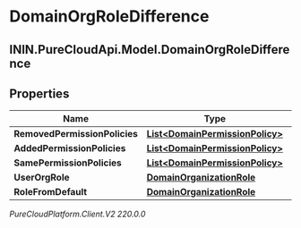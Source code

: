 # DomainOrgRoleDifference

## ININ.PureCloudApi.Model.DomainOrgRoleDifference

## Properties

|Name | Type | Description | Notes|
|------------ | ------------- | ------------- | -------------|
| **RemovedPermissionPolicies** | [**List&lt;DomainPermissionPolicy&gt;**](DomainPermissionPolicy) |  | [optional] |
| **AddedPermissionPolicies** | [**List&lt;DomainPermissionPolicy&gt;**](DomainPermissionPolicy) |  | [optional] |
| **SamePermissionPolicies** | [**List&lt;DomainPermissionPolicy&gt;**](DomainPermissionPolicy) |  | [optional] |
| **UserOrgRole** | [**DomainOrganizationRole**](DomainOrganizationRole) |  | [optional] |
| **RoleFromDefault** | [**DomainOrganizationRole**](DomainOrganizationRole) |  | [optional] |



_PureCloudPlatform.Client.V2 220.0.0_
